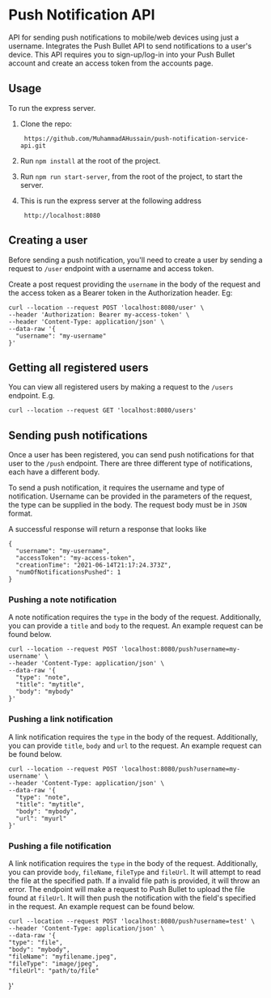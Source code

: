 # Push Notification API
API for sending push notifications to mobile/web devices using just a username. Integrates the Push Bullet API to send notifications to a user's device.
This API requires you to sign-up/log-in into your Push Bullet account and create an access token from the accounts page.

## Usage
To run the express server.
1) Clone the repo:

        https://github.com/MuhammadAHussain/push-notification-service-api.git
2) Run `npm install` at the root of the project.
3) Run `npm run start-server`, from the root of the project, to start the server.
4) This is run the express server at the following address

        http://localhost:8080
## Creating a user
Before sending a push notification, you'll need to create a user by sending a request to `/user` endpoint with a username and access token. 

Create a post request providing the `username` in the body of the request and the access token as a Bearer token in the Authorization header.
Eg:

    curl --location --request POST 'localhost:8080/user' \
    --header 'Authorization: Bearer my-access-token' \
    --header 'Content-Type: application/json' \
    --data-raw '{
      "username": "my-username"
    }'

## Getting all registered users
You can view all registered users by making a request to the `/users` endpoint.
E.g.

    curl --location --request GET 'localhost:8080/users'

## Sending push notifications
Once a user has been registered, you can send push notifications for that user to the `/push` endpoint. There are three different type of notifications, each have a different body.

To send a push notification, it requires the username and type of notification. Username can be provided in the parameters of the request, the type can be supplied in the body. The request body must be in `JSON` format.

A successful response will return a response that looks like

    {
      "username": "my-username",
      "accessToken": "my-access-token",
      "creationTime": "2021-06-14T21:17:24.373Z",
      "numOfNotificationsPushed": 1
    }
### Pushing a note notification
A note notification requires the `type` in the body of the request. Additionally, you can provide a `title` and `body` to the request.
An example request can be found below.

    curl --location --request POST 'localhost:8080/push?username=my-username' \
    --header 'Content-Type: application/json' \
    --data-raw '{
      "type": "note",
      "title": "mytitle",
      "body": "mybody"
    }'

### Pushing a link notification
A link notification requires the `type` in the body of the request. Additionally, you can provide `title`, `body` and `url` to the request.
An example request can be found below.

    curl --location --request POST 'localhost:8080/push?username=my-username' \
    --header 'Content-Type: application/json' \
    --data-raw '{
      "type": "note",
      "title": "mytitle",
      "body": "mybody",
      "url": "myurl"
    }'

### Pushing a file notification
A link notification requires the `type` in the body of the request. Additionally, you can provide `body`, `fileName`, `fileType` and `fileUrl`. It will attempt to read the file at the specified path. If a invalid file path is provided, it will throw an error. The endpoint will make a request to Push Bullet to upload the file found at `fileUrl`. It will then push the notification with the field's specified in the request.
An example request can be found below.

    curl --location --request POST 'localhost:8080/push?username=test' \
    --header 'Content-Type: application/json' \
    --data-raw '{
    "type": "file",
    "body": "mybody",
    "fileName": "myfilename.jpeg",
    "fileType": "image/jpeg",
    "fileUrl": "path/to/file"
}'

